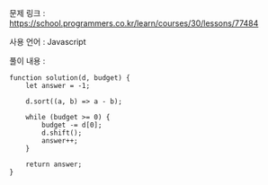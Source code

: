 문제 링크 : https://school.programmers.co.kr/learn/courses/30/lessons/77484

사용 언어 : Javascript

풀이 내용 :

```
function solution(d, budget) {
    let answer = -1;
    
    d.sort((a, b) => a - b);
    
    while (budget >= 0) {
        budget -= d[0];
        d.shift();
        answer++;
    }
    
    return answer;
}
```